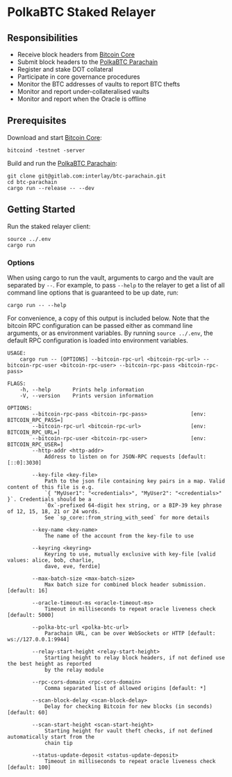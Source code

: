 # PolkaBTC Staked Relayer

## Responsibilities

- Receive block headers from [Bitcoin Core](https://github.com/bitcoin/bitcoin)
- Submit block headers to the [PolkaBTC Parachain](https://github.com/interlay/BTC-Parachain)
- Register and stake DOT collateral
- Participate in core governance procedures
- Monitor the BTC addresses of vaults to report BTC thefts
- Monitor and report under-collateralised vaults
- Monitor and report when the Oracle is offline

## Prerequisites

Download and start [Bitcoin Core](https://bitcoin.org/en/bitcoin-core/):

```
bitcoind -testnet -server
```

Build and run the [PolkaBTC Parachain](https://gitlab.com/interlay/btc-parachain):

```
git clone git@gitlab.com:interlay/btc-parachain.git
cd btc-parachain
cargo run --release -- --dev
```

## Getting Started

Run the staked relayer client:

```
source ../.env
cargo run
```

### Options

When using cargo to run the vault, arguments to cargo and the vault are separated by `--`. For example, to pass `--help` to the relayer to get a list of all command line options that is guaranteed to be up date, run:

```
cargo run -- --help
```

For convenience, a copy of this output is included below. Note that the bitcoin RPC configuration can be passed either as command line arguments, or as environment variables. By running `source ../.env`, the default RPC configuration is loaded into environment variables.

```
USAGE:
    cargo run -- [OPTIONS] --bitcoin-rpc-url <bitcoin-rpc-url> --bitcoin-rpc-user <bitcoin-rpc-user> --bitcoin-rpc-pass <bitcoin-rpc-pass>

FLAGS:
    -h, --help       Prints help information
    -V, --version    Prints version information

OPTIONS:
        --bitcoin-rpc-pass <bitcoin-rpc-pass>              [env: BITCOIN_RPC_PASS=]
        --bitcoin-rpc-url <bitcoin-rpc-url>                [env: BITCOIN_RPC_URL=]
        --bitcoin-rpc-user <bitcoin-rpc-user>              [env: BITCOIN_RPC_USER=]
        --http-addr <http-addr>
            Address to listen on for JSON-RPC requests [default: [::0]:3030]

        --key-file <key-file>
            Path to the json file containing key pairs in a map. Valid content of this file is e.g.
            `{ "MyUser1": "<credentials>", "MyUser2": "<credentials>" }`. Credentials should be a
            `0x`-prefixed 64-digit hex string, or a BIP-39 key phrase of 12, 15, 18, 21 or 24 words.
            See `sp_core::from_string_with_seed` for more details

        --key-name <key-name>
            The name of the account from the key-file to use

        --keyring <keyring>
            Keyring to use, mutually exclusive with key-file [valid values: alice, bob, charlie,
            dave, eve, ferdie]

        --max-batch-size <max-batch-size>
            Max batch size for combined block header submission. [default: 16]

        --oracle-timeout-ms <oracle-timeout-ms>
            Timeout in milliseconds to repeat oracle liveness check [default: 5000]

        --polka-btc-url <polka-btc-url>
            Parachain URL, can be over WebSockets or HTTP [default: ws://127.0.0.1:9944]

        --relay-start-height <relay-start-height>
            Starting height to relay block headers, if not defined use the best height as reported
            by the relay module

        --rpc-cors-domain <rpc-cors-domain>
            Comma separated list of allowed origins [default: *]

        --scan-block-delay <scan-block-delay>
            Delay for checking Bitcoin for new blocks (in seconds) [default: 60]

        --scan-start-height <scan-start-height>
            Starting height for vault theft checks, if not defined automatically start from the
            chain tip

        --status-update-deposit <status-update-deposit>
            Timeout in milliseconds to repeat oracle liveness check [default: 100]
```
